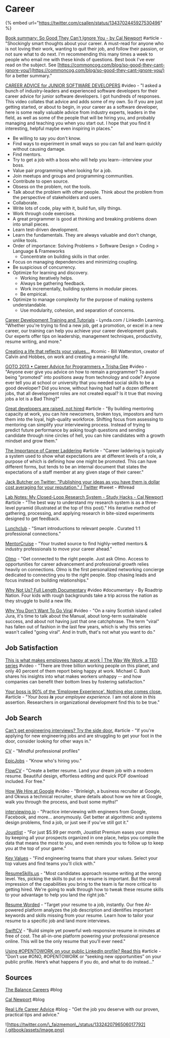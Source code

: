 # Career

{% embed url="https://twitter.com/csallen/status/1343702445927530496" %}

[Book summary: So Good They Can't Ignore You - by Cal Newport](https://sivers.org/book/SoGood) \#article - "Shockingly smart thoughts about your career. A must-read for anyone who is not loving their work, wanting to quit their job, and follow their passion, or not sure what to do next. I'm recommending this many times a week to people who email me with these kinds of questions. Best book I've ever read on the subject. See [https://commoncog.com/blog/so-good-they-cant-ignore-you/](https://commoncog.com/blog/so-good-they-cant-ignore-you/) for a better summary."

[CAREER ADVICE for JUNIOR SOFTWARE DEVELOPERS](https://www.youtube.com/watch?v=hjIlTaAMsbI) \#video - "I asked a bunch of industry-leaders and experienced software developers for their career advice for junior software developers. I got hundreds of responses. This video collates that advice and adds some of my own. So if you are just getting started, or about to begin, in your career as a software developer, here is some really valuable advice from industry experts, leaders in the field, as well as some of the people that will be hiring you, and probably managing and teaching you when you start out. I hope that you find it interesting, helpful maybe even inspiring in places."

* Be willing to say you don't know.
* Find ways to experiment in small ways so you can fail and learn quickly without causing damage.
* Find mentors.
* Try to get a job with a boss who will help you learn--interview your boss.
* Value pair programming when looking for a job.
* Join meetups and groups and programming communities.
* Contribute to open source.
* Obsess on the problem, not the tools.
* Talk about the problem with other people. Think about the problem from the perspective of stakeholders and users.
* Collaborate.
* Write lots of code, play with it, build fun, silly things.
* Work through code exercises.
* A great programmer is good at thinking and breaking problems down into small pieces.
* Learn test-driven development.
* Learn the fundamentals. They are always valuable and don't change, unlike tools.
* Order of importance: Solving Problems &gt; Software Design &gt; Coding &gt; Language & Frameworks
  * Concentrate on building skills in that order.
* Focus on managing dependencies and minimizing coupling.
* Be suspicious of concurrency.
* Optimize for learning and discovery.
  * Working iteratively helps.
  * Always be gathering feedback.
  * Work incrementally, building systems in modular pieces.
  * Be empirical.
* Optimize to manage complexity for the purpose of making systems understandable.
  * Use modularity, cohesion, and separation of concerns.

[Career Development Training and Tutorials](https://www.lynda.com/Career-Development-training-tutorials/1295-0.html?previousCategory=29) - Lynda.com / LinkedIn Learning. "Whether you're trying to find a new job, get a promotion, or excel in a new career, our training can help you achieve your career development goals. Our experts offer tips on leadership, management techniques, productivity, resume writing, and more."

[Creating a life that reflects your values...](https://i.redd.it/ojphyb20vgh61.jpg) \#comic - Bill Watterston, creator of Calvin and Hobbes, on work and creating a meaningful life.

[GOTO 2013 • Career Advice for Programmers • Trisha Gee](https://www.youtube.com/watch?v=LlAn452X4Lc) \#video - "Anyone ever give you advice on how to remain a programmer? To avoid being "promoted" into positions away from technology and code? Anyone ever tell you at school or university that you needed social skills to be a good developer? Did you know, without having had half a dozen different jobs, that all development roles are not created equal? Is it true that moving jobs a lot is a Bad Thing?"

[Great developers are raised, not hired](https://sizovs.net/2019/04/10/the-best-developers-are-raised-not-hired/?utm_source=hackernewsletter&utm_medium=email&utm_term=fav) \#article - "By building mentoring capacity at work, you can hire newcomers, broken toys, impostors and turn them into the loyal, high-quality workforce. Shifting focus from assessing to mentoring can simplify your interviewing process. Instead of trying to predict future performance by asking tough questions and sending candidate through nine circles of hell, you can hire candidates with a growth mindset and grow them."

[The Importance of Career Laddering](https://css-tricks.com/the-importance-of-career-laddering/) \#article - "Career laddering is typically a system used to show what expectations are at different levels of a role, a purpose of which is defining how one might be promoted. This can have different forms, but tends to be an internal document that states the expectations of a staff member at any given stage of their career."

[Jack Butcher on Twitter: "Publishing your ideas as you have them is dollar cost averaging for your reputation." / Twitter](https://twitter.com/jackbutcher/status/1329852224479113218) \#tweet - \#thread

[Lab Notes: My Closed-Loop Research System - Study Hacks - Cal Newport](https://www.calnewport.com/blog/2011/06/23/lab-notes-my-closed-loop-research-system/) \#article - "The best way to understand my research system is as a three-level pyramid \(illustrated at the top of this post\)." His iterative method of gathering, processing, and applying research in bite-sized experiments designed to get feedback.

[Lunchclub](https://lunchclub.ai/) - "Smart introductions to relevant people
. Curated 1:1 professional connections."

[MentorCruise](https://mentorcruise.com/) - "Your trusted source to find highly-vetted mentors & industry professionals to move your career ahead."

[Olmo](https://olmo.io/) - "Get connected to the right people. Just ask Olmo. Access to opportunities for career advancement and professional growth relies heavily on connections. Olmo is the first personalized networking concierge dedicated to connecting you to the right people. Stop chasing leads and focus instead on building relationships."

[Why Not Us? Full Length Documentary](https://www.bing.com/videos/search?q=roadtrip+nation+original&&view=detail&mid=1CE8BE498BB283D627FB1CE8BE498BB283D627FB&&FORM=VRDGAR) \#video \#documentary - By Roadtrip Nation. Four kids with rough backgrounds take a trip across the nation as they struggle to build a new life.

[Why You Don't Want To Go Viral](https://www.youtube.com/watch?v=9LZEZ5QuyzM&feature=youtu.be) \#video - "On a rainy Scottish island called Jura, it's time to talk about the Manual, about long-term sustainable success, and about not having just that one catchphrase. The term "viral" has fallen out of fashion in the last few years, which is why this series wasn't called "going viral". And in truth, that's not what you want to do."

## Job Satisfaction

[This is what makes employees happy at work \| The Way We Work, a TED series](https://www.youtube.com/watch?v=PYJ22-YYNW8&feature=youtu.be) \#video - "There are three billion working people on this planet, and only 40 percent of them report being happy at work. Michael C. Bush shares his insights into what makes workers unhappy -- and how companies can benefit their bottom lines by fostering satisfaction."

[Your boss is 90% of the 'Employee Experience'​. Nothing else comes close.](https://www.linkedin.com/pulse/your-boss-90-employee-experience-nothing-else-comes-jim-bohn-ph-d-/?utm_source=hackernewsletter&utm_medium=email&utm_term=fav) \#article - "_Your boss_ _**is**_ _your employee experience._ I am not alone in this assertion. Researchers in organizational development find this to be true."

## Job Search

[Can't get engineering interviews? Try the side door.](https://www.keyvalues.com/blog/if-you-cant-get-engineering-interviews-try-the-side-door) \#article - "If you're applying for new engineering jobs and are struggling to get your foot in the door, consider looking for other ways in."

[CV](https://read.cv/) - "Mindful professional profiles"

[EpicJobs](https://epicjobs.co/?ref=producthunt) - "Know who's hiring you."

[FlowCV](https://flowcv.io/?ref=producthunt) - "Create a better resume. Land your dream job with a modern resume. Beautiful design, effortless editing and quick PDF download included. For free."

[How We Hire at Google](https://www.youtube.com/watch?v=zhUgaKb0s5A&feature=youtu.be) \#video - "Brinleigh, a business recruiter at Google, and Okwus a technical recruiter, share details about how we hire at Google, walk you through the process, and bust some myths!"

[interviewing.io](https://interviewing.io/) - "Practice interviewing with engineers from Google, Facebook, and more... anonymously. Get better at algorithmic and systems design problems, find a job, or just see if you’ve still got it."

[Joustlist](https://joustlist.com/) - "For just $5.99 per month, Joustlist Premium eases your stress by keeping all your prospects organized in one place, helps you compile the data that means the most to you, and even reminds you to follow up to keep you at the top of your game."

[Key Values](https://www.keyvalues.com/) - "Find engineering teams that share your values. Select your top values and find teams you'll click with."

[ResumeSkills.us](https://resumeskills.us/) - "Most candidates approach resume writing at the wrong level. Yes, picking the skills to put on a resume is important. But the overall impression of the capabilities you bring to the team is far more critical to getting hired. We're going to walk through how to tweak these resume skills to your advantage to help you land the right job."

[Resume Worded](https://resumeworded.com/target?ref=producthunt) - "Target your resume to a job, instantly. Our free AI-powered platform analyzes the job description and identifies important keywords and skills missing from your resume. Learn how to tailor your resume to a specific job and land more interviews.

[SwiftCV](https://www.swiftcv.com/?ref=producthunt) - "Build simple yet powerful web responsive resume in minutes at free of cost. The all-in-one platform powering your professional presence online. This will be the only resume that you’ll ever need."

[Using \#OPENTOWORK on your public LinkedIn profile? Read this](https://reallifecareeradvice.com/opentowork-on-your-linkedin-profile/) \#article - "Don’t use \#ONO, \#OPENTOWORK or “seeking new opportunities” on your public profile. Here’s what happens if you do, and what to do instead…"

## Sources

[The Balance Careers](https://www.thebalancecareers.com/) \#blog

[Cal Newport](http://www.calnewport.com/blog/) \#blog

[Real Life Career Advice](https://reallifecareeradvice.com/blog/) \#blog - "Get the job you deserve with our proven, practical tips and advice."

![https://twitter.com/\_faizmemon\_/status/1332420796506017792](.gitbook/assets/image.png)

